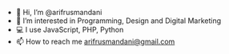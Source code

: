 - 👋 Hi, I’m @arifrusmandani
- 👀 I’m interested in Programming, Design and Digital Marketing 
- :computer: I use JavaScript, PHP, Python
- 📫 How to reach me arifrusmandani@gmail.com

<!---
arifrusmandani/arifrusmandani is a ✨ special ✨ repository because its `README.md` (this file) appears on your GitHub profile.
You can click the Preview link to take a look at your changes.
--->

